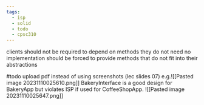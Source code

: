```yaml
---
tags:
  - isp
  - solid
  - todo
  - cpsc310
---
```

clients should not be required to depend on methods they do not need
no implementation should be forced to provide methods that do not fit into their abstractions

#todo upload pdf instead of using screenshots (lec slides 07)
e.g.![[Pasted image 20231110025610.png]]
BakeryInterface is a good design for BakeryApp but violates ISP if used for CoffeeShopApp.
![[Pasted image 20231110025647.png]]